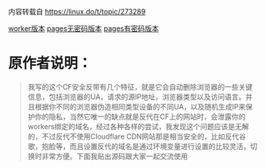 内容转载自 https://linux.do/t/topic/273289 

[worker版本](https://github.com/ve-cf-bushu/fandai-CFworkerpages-F_Droid/blob/worker/worker.js)  [pages无密码版本](https://github.com/ve-cf-bushu/fandai-CFworkerpages-F_Droid/tree/pages-no_password) [pages有密码版本](https://github.com/ve-cf-bushu/fandai-CFworkerpages-F_Droid/tree/pages-have_password)



# 原作者说明：

> 我写的这个CF安全反带有几个特征，就是它会自动删除浏览器的一些关键信息，包括浏览器的UA，请求的源IP地址，浏览器类型以及访问语言。并且根据你不同的浏览器伪造相同类型设备的不同UA，以及随机生成IP来保护你的隐私，当然它唯一的缺点就是反代在CF上的网站时，会泄露你的workers绑定的域名，经过各种各样的尝试，我发现这个问题应该是无解的，不过反代不使用Cloudflare CDN网站那是相当安全的，比如反代谷歌，抱脸等，而且设置反代的域名是通过环境变量进行设置的比较灵活，切换时非常方便。下面我贴出源码跟大家一起交流使用
